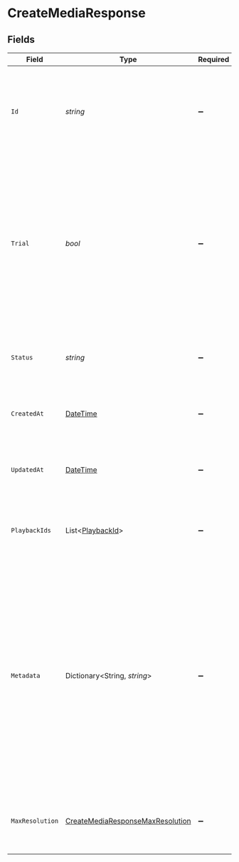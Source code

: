 # CreateMediaResponse


## Fields

| Field                                                                                                                                                                                                                                                                  | Type                                                                                                                                                                                                                                                                   | Required                                                                                                                                                                                                                                                               | Description                                                                                                                                                                                                                                                            | Example                                                                                                                                                                                                                                                                |
| ---------------------------------------------------------------------------------------------------------------------------------------------------------------------------------------------------------------------------------------------------------------------- | ---------------------------------------------------------------------------------------------------------------------------------------------------------------------------------------------------------------------------------------------------------------------- | ---------------------------------------------------------------------------------------------------------------------------------------------------------------------------------------------------------------------------------------------------------------------- | ---------------------------------------------------------------------------------------------------------------------------------------------------------------------------------------------------------------------------------------------------------------------- | ---------------------------------------------------------------------------------------------------------------------------------------------------------------------------------------------------------------------------------------------------------------------- |
| `Id`                                                                                                                                                                                                                                                                   | *string*                                                                                                                                                                                                                                                               | :heavy_minus_sign:                                                                                                                                                                                                                                                     | The Media is assigned a universal unique identifier, which can contain a maximum of 255 characters.                                                                                                                                                                    | iyuU4HFxhJg1vMHM2uztnJut1hIJBuNBSzJionwUV7c                                                                                                                                                                                                                            |
| `Trial`                                                                                                                                                                                                                                                                | *bool*                                                                                                                                                                                                                                                                 | :heavy_minus_sign:                                                                                                                                                                                                                                                     | FastPix allows for a free trial. Create as many media files as you like during the trial period. Remember, each clip can only be 10 seconds long and will be deleted after 24 hours. Also, all trial content will have the FastPix logo watermark.<br/>                | true                                                                                                                                                                                                                                                                   |
| `Status`                                                                                                                                                                                                                                                               | *string*                                                                                                                                                                                                                                                               | :heavy_minus_sign:                                                                                                                                                                                                                                                     | Determines the media's status, which can be one of the possible values.                                                                                                                                                                                                | preparing                                                                                                                                                                                                                                                              |
| `CreatedAt`                                                                                                                                                                                                                                                            | [DateTime](https://learn.microsoft.com/en-us/dotnet/api/system.datetime?view=net-5.0)                                                                                                                                                                                  | :heavy_minus_sign:                                                                                                                                                                                                                                                     | Time the media was created, defined as a localDateTime (UTC Time).                                                                                                                                                                                                     | 2023-10-20T10:50:34.594302Z                                                                                                                                                                                                                                            |
| `UpdatedAt`                                                                                                                                                                                                                                                            | [DateTime](https://learn.microsoft.com/en-us/dotnet/api/system.datetime?view=net-5.0)                                                                                                                                                                                  | :heavy_minus_sign:                                                                                                                                                                                                                                                     | Time the media was updated, defined as a localDateTime (UTC Time).                                                                                                                                                                                                     | 2023-10-20T10:50:34.594302Z                                                                                                                                                                                                                                            |
| `PlaybackIds`                                                                                                                                                                                                                                                          | List<[PlaybackId](../../Models/Components/PlaybackId.md)>                                                                                                                                                                                                              | :heavy_minus_sign:                                                                                                                                                                                                                                                     | A collection of Playback ID objects utilized for crafting HLS playback URLs.                                                                                                                                                                                           |                                                                                                                                                                                                                                                                        |
| `Metadata`                                                                                                                                                                                                                                                             | Dictionary<String, *string*>                                                                                                                                                                                                                                           | :heavy_minus_sign:                                                                                                                                                                                                                                                     | You can search for videos with specific key value pairs using metadata, when you tag a video in "key" : "value" pairs. Dynamic Metadata allows you to define a key that allows any value pair. You can have maximum of 255 characters and upto 10 entries are allowed. | {<br/>"key1": "value1"<br/>}                                                                                                                                                                                                                                           |
| `MaxResolution`                                                                                                                                                                                                                                                        | [CreateMediaResponseMaxResolution](../../Models/Components/CreateMediaResponseMaxResolution.md)                                                                                                                                                                        | :heavy_minus_sign:                                                                                                                                                                                                                                                     | The maximum resolution tier determines the highest quality your media will be available in.                                                                                                                                                                            | 1080p                                                                                                                                                                                                                                                                  |
